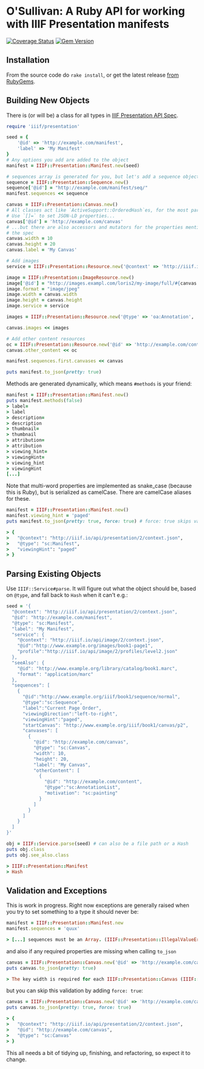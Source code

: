 # O'Sullivan: A Ruby API for working with IIIF Presentation manifests

[![Coverage Status](https://coveralls.io/repos/github/iiif-prezi/osullivan/badge.svg?branch=development)](https://coveralls.io/github/iiif-prezi/osullivan?branch=development)
[![Gem Version](https://badge.fury.io/rb/iiif-presentation.svg)](https://badge.fury.io/rb/iiif-presentation)


## Installation

From the source code do `rake install`, or get the latest release [from RubyGems](https://rubygems.org/gems/iiif-presentation).

## Building New Objects

There is (or will be) a class for all types in [IIIF Presentation API Spec](http://iiif.io/api/presentation/2.0/).




```ruby
require 'iiif/presentation'

seed = {
    '@id' => 'http://example.com/manifest',
    'label' => 'My Manifest'
}
# Any options you add are added to the object
manifest = IIIF::Presentation::Manifest.new(seed)

# sequences array is generated for you, but let's add a sequence object
sequence = IIIF::Presentation::Sequence.new()
sequence['@id'] = "http://example.com/manifest/seq/"
manifest.sequences << sequence

canvas = IIIF::Presentation::Canvas.new()
# All classes act like `ActiveSupport::OrderedHash`es, for the most part.
# Use `[]=` to set JSON-LD properties...
canvas['@id'] = 'http://example.com/canvas'
# ...but there are also accessors and mutators for the properties mentioned in 
# the spec
canvas.width = 10
canvas.height = 20
canvas.label = 'My Canvas'

# Add images 
service = IIIF::Presentation::Resource.new('@context' => 'http://iiif.io/api/image/2/context.json', 'profile' => 'http://iiif.io/api/image/2/level2.json', '@id' => "http://images.exampl.com/loris2/my-image")

image = IIIF::Presentation::ImageResource.new()
image['@id'] = "http://images.exampl.com/loris2/my-image/full/#{canvas.width},#{canvas.height}/0/default.jpg"
image.format = "image/jpeg"
image.width = canvas.width
image.height = canvas.height
image.service = service

images = IIIF::Presentation::Resource.new('@type' => 'oa:Annotation', 'motivation' => 'sc:painting', '@id' => "#{canvas['@id']}/images", 'resource' => image)

canvas.images << images

# Add other content resources
oc = IIIF::Presentation::Resource.new('@id' => 'http://example.com/content')
canvas.other_content << oc

manifest.sequences.first.canvases << canvas

puts manifest.to_json(pretty: true)
```

Methods are generated dynamically, which means `#methods` is your friend:

```ruby
manifest = IIIF::Presentation::Manifest.new()
puts manifest.methods(false)
> label=
> label
> description=
> description
> thumbnail=
> thumbnail
> attribution=
> attribution
> viewing_hint=
> viewingHint=
> viewing_hint
> viewingHint
[...]
```

Note that multi-word properties are implemented as snake_case (because this is
Ruby), but is serialized as camelCase. There are camelCase aliases for these.

```ruby
manifest = IIIF::Presentation::Manifest.new()
manifest.viewing_hint = 'paged'
puts manifest.to_json(pretty: true, force: true) # force: true skips validations

> {
>   "@context": "http://iiif.io/api/presentation/2/context.json",
>   "@type": "sc:Manifest",
>   "viewingHint": "paged"
> }

```

## Parsing Existing Objects

Use `IIIF::Service#parse`. It will figure out what the object
should be, based on `@type`, and fall back to `Hash` when
it can't e.g.:

```ruby
seed = '{
  "@context": "http://iiif.io/api/presentation/2/context.json",
  "@id": "http://example.com/manifest",
  "@type": "sc:Manifest",
  "label": "My Manifest",
  "service": {
    "@context": "http://iiif.io/api/image/2/context.json",
    "@id":"http://www.example.org/images/book1-page1",
    "profile":"http://iiif.io/api/image/2/profiles/level2.json"
  },
  "seeAlso": {
    "@id": "http://www.example.org/library/catalog/book1.marc",
    "format": "application/marc"
  },
  "sequences": [
    {
      "@id":"http://www.example.org/iiif/book1/sequence/normal",
      "@type":"sc:Sequence",
      "label":"Current Page Order",
      "viewingDirection":"left-to-right",
      "viewingHint":"paged",
      "startCanvas": "http://www.example.org/iiif/book1/canvas/p2",
      "canvases": [
        {
          "@id": "http://example.com/canvas",
          "@type": "sc:Canvas",
          "width": 10,
          "height": 20,
          "label": "My Canvas",
          "otherContent": [
            {
              "@id": "http://example.com/content",
              "@type":"sc:AnnotationList",
              "motivation": "sc:painting"
            }
          ]
        }
      ]
    }
  ]
}'

obj = IIIF::Service.parse(seed) # can also be a file path or a Hash
puts obj.class
puts obj.see_also.class

> IIIF::Presentation::Manifest
> Hash
```

## Validation and Exceptions

This is work in progress. Right now exceptions are generally raised when you 
try to set something to a type it should never be:

```ruby
manifest = IIIF::Presentation::Manifest.new
manifest.sequences = 'quux'

> [...] sequences must be an Array. (IIIF::Presentation::IllegalValueError)
```

and also if any required properties are missing when calling `to_json`

```ruby
canvas = IIIF::Presentation::Canvas.new('@id' => 'http://example.com/canvas')
puts canvas.to_json(pretty: true)

> The key width is required for each IIIF::Presentation::Canvas (IIIF::Presentation::MissingRequiredKeyError)
```

but you can skip this validation by adding `force: true`:

```ruby
canvas = IIIF::Presentation::Canvas.new('@id' => 'http://example.com/canvas')
puts canvas.to_json(pretty: true, force: true)

> {
>   "@context": "http://iiif.io/api/presentation/2/context.json",
>   "@id": "http://example.com/canvas",
>   "@type": "sc:Canvas"
> }
```
This all needs a bit of tidying up, finishing, and refactoring, so expect it to 
change.
